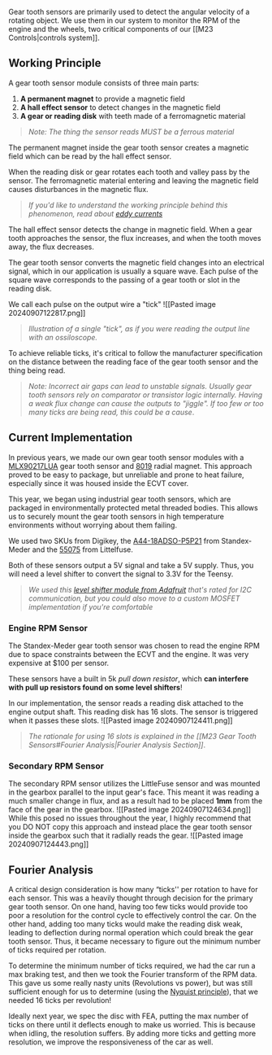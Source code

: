 Gear tooth sensors are primarily used to detect the angular velocity of a rotating object. We use them in our system to monitor the RPM of the engine and the wheels, two critical components of our [[M23 Controls|controls system]]. 

## Working Principle
A gear tooth sensor module consists of three main parts:
1. **A permanent magnet** to provide a magnetic field
2. **A hall effect sensor** to detect changes in the magnetic field
3. **A gear or reading disk** with teeth made of a ferromagnetic material
> *Note: The thing the sensor reads MUST be a ferrous material*

The permanent magnet inside the gear tooth sensor creates a magnetic field which can be read by the hall effect sensor.

When the reading disk or gear rotates each tooth and valley pass by the sensor. The ferromagnetic material entering and leaving the magnetic field causes disturbances in the magnetic flux.
> *If you'd like to understand the working principle behind this phenomenon, read about [eddy currents](https://en.wikipedia.org/wiki/Hall_effect_sensor)*

The hall effect sensor detects the change in magnetic field. When a gear tooth approaches the sensor, the flux increases, and when the tooth moves away, the flux decreases.

The gear tooth sensor converts the magnetic field changes into an electrical signal, which in our application is usually a square wave. Each pulse of the square wave corresponds to the passing of a gear tooth or slot in the reading disk.

We call each pulse on the output wire a "tick"
![[Pasted image 20240907122817.png]]
>*Illustration of a single "tick", as if you were reading the output line with an ossiloscope.*

To achieve reliable ticks, it's critical to follow the manufacturer specification on the distance between the reading face of the gear tooth sensor and the thing being read.
> *Note: Incorrect air gaps can lead to unstable signals. Usually gear tooth sensors rely on comparator or transistor logic internally. Having a weak flux change can cause the outputs to "jiggle". If too few or too many ticks are being read, this could be a cause*.


## Current Implementation
In previous years, we made our own gear tooth sensor modules with a [MLX90217LUA](https://www.digikey.com/en/products/detail/melexis-technologies-nv/mlx90217lua-caa-000-bu/431845) gear tooth sensor and [8019](https://www.digikey.com/en/products/detail/radial-magnets-inc/8019/555327) radial magnet. This approach proved to be easy to package, but unreliable and prone to heat failure, especially since it was housed inside the ECVT cover. 

This year, we began using industrial gear tooth sensors, which are packaged in environmentally protected metal threaded bodies. This allows us to securely mount the gear tooth sensors in high temperature environments without worrying about them failing.

We used two SKUs from Digikey, the [A44-18ADSO-P5P21](https://standexelectronics.com/products/a44-18adso-p5p21-hall-effect-gear-tooth-sensor/) from Standex-Meder and the [55075](https://www.littelfuse.com/products/magnetic-sensors-and-reed-switches/hall-effect-sensors/55075.aspx) from Littelfuse.

Both of these sensors output a 5V signal and take a 5V supply. Thus, you will need a level shifter to convert the signal to 3.3V for the Teensy.
> *We used this [level shifter module from Adafruit](https://www.adafruit.com/product/757) that's rated for I2C communication, but you could also move to a custom MOSFET implementation if you're comfortable*


### Engine RPM Sensor
The Standex-Meder gear tooth sensor was chosen to read the engine RPM due to space constraints between the ECVT and the engine. It was very expensive at $100 per sensor.

These sensors have a built in 5k *pull down resistor*, which **can interfere with pull up resistors found on some level shifters**!

In our implementation, the sensor reads a reading disk attached to the engine output shaft. This reading disk has 16 slots. The sensor is triggered when it passes these slots.
![[Pasted image 20240907124411.png]]
> *The rationale for using 16 slots is explained in the [[M23 Gear Tooth Sensors#Fourier Analysis|Fourier Analysis Section]]*.

### Secondary RPM Sensor
The secondary RPM sensor utilizes the LittleFuse sensor and was mounted in the gearbox parallel to the input gear's face. This meant it was reading a much smaller change in flux, and as a result had to be placed **1mm** from the face of the gear in the gearbox.
![[Pasted image 20240907124634.png]]
While this posed no issues throughout the year, I highly recommend that you DO NOT copy this approach and instead place the gear tooth sensor inside the gearbox such that it radially reads the gear.
![[Pasted image 20240907124443.png]]
## Fourier Analysis
A critical design consideration is how many “ticks'' per rotation to have for each sensor. This was a heavily thought through decision for the primary gear tooth sensor. On one hand, having too few ticks would provide too poor a resolution for the control cycle to effectively control the car. On the other hand, adding too many ticks would make the reading disk weak, leading to deflection during normal operation which could break the gear tooth sensor. Thus, it became necessary to figure out the minimum number of ticks required per rotation. 

To determine the minimum number of ticks  required, we had the car run a max braking test, and then we took the Fourier transform of the RPM data. This gave us some really nasty units (Revolutions vs power), but was still sufficient enough for us to determine (using the [Nyquist principle](https://en.wikipedia.org/wiki/Nyquist%E2%80%93Shannon_sampling_theorem)), that we needed 16 ticks per revolution! 

Ideally next year, we spec the disc with FEA, putting the max number of ticks on there until it deflects enough to make us worried. This is because when idling, the resolution suffers. By adding more ticks and getting more resolution, we improve the responsiveness of the car as well.

